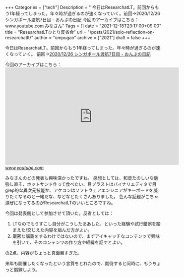 +++
Categories = ["tech"]
Description = " 今日はResearchatLT。前回からもう1年経ってしまった。年々時が過ぎるのが速くなっていく。前回→2020/12/26 シンガポール渡航7日目 - おんぷの日記  今回のアーカイブはこちら：www.youtube.com  みなさん"
Tags = []
date = "2021-12-18T23:17:00+09:00"
title = "ResearchatLTひとり反省会"
url = "/posts/2021/solo-reflection-on-researchatlt/"
author = "ompugao"
archive = ["2021"]
draft = false
+++

<body>
<p>今日はResearchatLT。前回からもう1年経ってしまった。年々時が過ぎるのが速くなっていく。
前回→<a href="/posts/2021/2020-12-27-day-8-in-singapore/">2020/12/26 シンガポール渡航7日目 - おんぷの日記</a></p>

<p>今回のアーカイブはこちら：
<iframe width="560" height="315" src="https://www.youtube.com/embed/8st6KoYsnP0?feature=oembed" frameborder="0" allow="accelerometer; autoplay; clipboard-write; encrypted-media; gyroscope; picture-in-picture" allowfullscreen title="ResearchatLT vol.2"></iframe><cite class="hatena-citation"><a href="https://www.youtube.com/watch?v=8st6KoYsnP0">www.youtube.com</a></cite></p>

<p>みなさんのどの発表も興味深かったですね。
感想としては、和音たのしいな勉強し直そ、ホットサンド作って食べたい、目ブラストはバイナリエディタで目grep的な異次元技能か、アケコンはソフトウェアエンジニアがキーボードを凝りたくなるのと一緒だな、などなどたくさんありました。
色んな話題がごちゃ混ぜになってるのがResearchatLTのいいところですね。</p>

<p>今回は発表側として参加させて頂いた。反省としては：</p>

<ol>
<li>LTなのでもうすこし自分がこうしたああした、といった経験や試行錯誤を踏まえた/交じえた内容を組んだ方がよい。</li>
<li>厳密な講義をするわけではないので、まずアイキャッチなコンテンツで興味を引いて、そのコンテンツの作り方や経緯を話すとよい。</li>
</ol>


<p>の2点。内容がちょっと真面目すぎた。</p>

<p>来年も開催したくなったという言質をとれたので、期待すると同時に、もうちょっと鍛錬しよう。</p>
</body>
